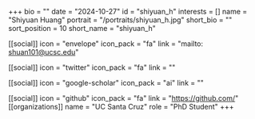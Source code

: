 +++
bio = "" 
date = "2024-10-27" 
id = "shiyuan_h" 
interests = [] 
name = "Shiyuan Huang" 
portrait = "/portraits/shiyuan_h.jpg" 
short_bio = "" 
sort_position = 10
 short_name = "shiyuan_h" 

[[social]] 
    icon = "envelope" 
    icon_pack = "fa" 
    link = "mailto: shuan101@ucsc.edu"

 [[social]] 
    icon = "twitter" 
    icon_pack = "fa" 
    link = "" 

[[social]] 
    icon = "google-scholar" 
    icon_pack = "ai" 
    link = "" 

[[social]] 
    icon = "github" 
    icon_pack = "fa" 
    link = "https://github.com/" 
[[organizations]] 
     name = "UC Santa Cruz" 
      role = "PhD Student" 
+++
